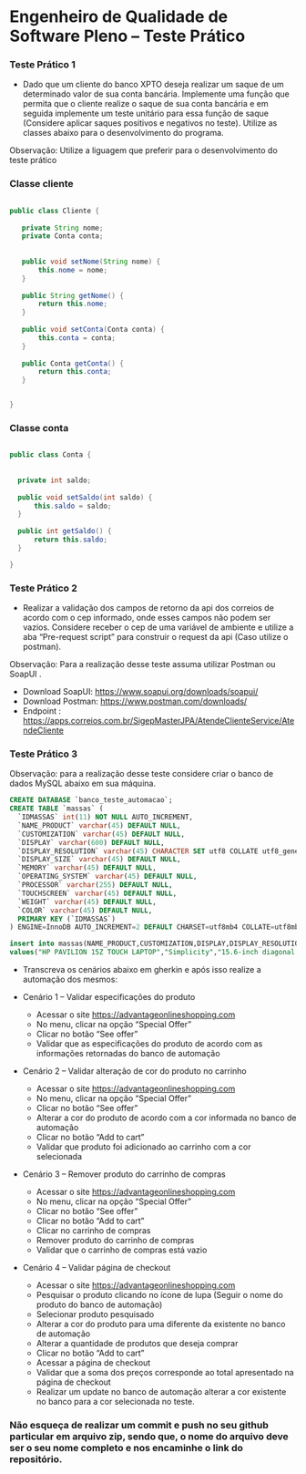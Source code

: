 # Engenheiro de Qualidade de Software Pleno – Teste Prático

### Teste Prático 1 
* Dado que um cliente do banco XPTO deseja realizar um saque de um determinado valor de sua conta bancária. Implemente uma função que permita que o cliente realize o saque de sua conta bancária e em seguida implemente um teste unitário para essa função de saque (Considere aplicar saques positivos e negativos no teste). Utilize as classes abaixo para o desenvolvimento do programa.

Observação: Utilize a liguagem que preferir para o desenvolvimento do teste prático

### Classe cliente
 ```java
 
 public class Cliente {
	
	private String nome;
	private Conta conta;
	
	
	public void setNome(String nome) {
		this.nome = nome;
	}
	
	public String getNome() {
		return this.nome;
	}
	
	public void setConta(Conta conta) {
		this.conta = conta;
	}
	
	public Conta getConta() {
		return this.conta;
	}


}
 
 ```
 
 ### Classe conta
  ```java
 
public class Conta {
	
	
	private int saldo;
	
	public void setSaldo(int saldo) {
		this.saldo = saldo;
	}
	
	public int getSaldo() {
		return this.saldo;
	}

}
 
 ```
 

### Teste Prático 2
* Realizar a validação dos campos de retorno da api dos correios de acordo com o cep informado, onde esses campos não podem ser vazios. 
Considere receber o cep de uma variável de ambiente e utilize a aba “Pre-request script” para construir o request da api (Caso utilize o postman). 

Observação: Para a realização desse teste assuma utilizar Postman ou SoapUI .

* Download SoapUI: https://www.soapui.org/downloads/soapui/
* Download Postman: https://www.postman.com/downloads/
* Endpoint : https://apps.correios.com.br/SigepMasterJPA/AtendeClienteService/AtendeCliente

### Teste Prático 3 

Observação: para a realização desse teste considere criar o banco de dados MySQL abaixo em sua máquina.

``` SQL
CREATE DATABASE `banco_teste_automacao`;
CREATE TABLE `massas` (
  `IDMASSAS` int(11) NOT NULL AUTO_INCREMENT,
  `NAME_PRODUCT` varchar(45) DEFAULT NULL,
  `CUSTOMIZATION` varchar(45) DEFAULT NULL,
  `DISPLAY` varchar(600) DEFAULT NULL,
  `DISPLAY_RESOLUTION` varchar(45) CHARACTER SET utf8 COLLATE utf8_general_ci DEFAULT NULL,
  `DISPLAY_SIZE` varchar(45) DEFAULT NULL,
  `MEMORY` varchar(45) DEFAULT NULL,
  `OPERATING_SYSTEM` varchar(45) DEFAULT NULL,
  `PROCESSOR` varchar(255) DEFAULT NULL,
  `TOUCHSCREEN` varchar(45) DEFAULT NULL,
  `WEIGHT` varchar(45) DEFAULT NULL,
  `COLOR` varchar(45) DEFAULT NULL,
  PRIMARY KEY (`IDMASSAS`)
) ENGINE=InnoDB AUTO_INCREMENT=2 DEFAULT CHARSET=utf8mb4 COLLATE=utf8mb4_0900_ai_ci;

insert into massas(NAME_PRODUCT,CUSTOMIZATION,DISPLAY,DISPLAY_RESOLUTION,DISPLAY_SIZE,MEMORY,OPERATING_SYSTEM,PROCESSOR,TOUCHSCREEN,WEIGHT,COLOR) 
values("HP PAVILION 15Z TOUCH LAPTOP","Simplicity","15.6-inch diagonal Full HD WLED-backlit Display (1920x1080) Touchscreen","1920x1080","15.6","16GB DDR3 - 2 DIMM","Windows 10","AMD Quad-Core A10-8700P Processor + AMD Radeon(TM) R6 Graphics","Yes","5.51 lb","GRAY");

```

* Transcreva os cenários abaixo em gherkin e após isso realize a automação dos mesmos:

* Cenário 1 – Validar especificações do produto
	* Acessar o site https://advantageonlineshopping.com
	* No menu, clicar na opção “Special Offer”
	* Clicar no botão “See offer”
	* Validar que as especificações do produto de acordo com as informações retornadas do banco de automação 

* Cenário 2 – Validar alteração de cor do produto no carrinho
	* Acessar o site https://advantageonlineshopping.com
	* No menu, clicar na opção “Special Offer”
	* Clicar no botão “See offer”
	* Alterar a cor do produto de acordo com a cor informada no banco de automação
	* Clicar no botão “Add to cart”
	* Validar que produto foi adicionado ao carrinho com a cor selecionada

* Cenário 3 – Remover produto do carrinho de compras
	* Acessar o site https://advantageonlineshopping.com
	* No menu, clicar na opção “Special Offer”
	* Clicar no botão “See offer”
	* Clicar no botão “Add to cart”
	* Clicar no carrinho de compras
	* Remover produto do carrinho de compras
	* Validar que o carrinho de compras está vazio

* Cenário 4 – Validar página de checkout
	* Acessar o site https://advantageonlineshopping.com
	* Pesquisar o produto clicando no ícone de lupa (Seguir o nome do produto do banco de automação)
	* Selecionar produto pesquisado
	* Alterar a cor do produto para uma diferente da existente no banco de automação
	* Alterar a quantidade de produtos que deseja comprar
	* Clicar no botão “Add to cart”
	* Acessar a página de checkout
	* Validar que a soma dos preços corresponde ao total apresentado na página de checkout
	* Realizar um update no banco de automação alterar a cor existente no banco para a cor selecionada no teste.


### Não esqueça de realizar um commit e push no seu github particular em arquivo zip, sendo que, o nome do arquivo deve ser o seu nome completo e nos encaminhe o link do repositório.
